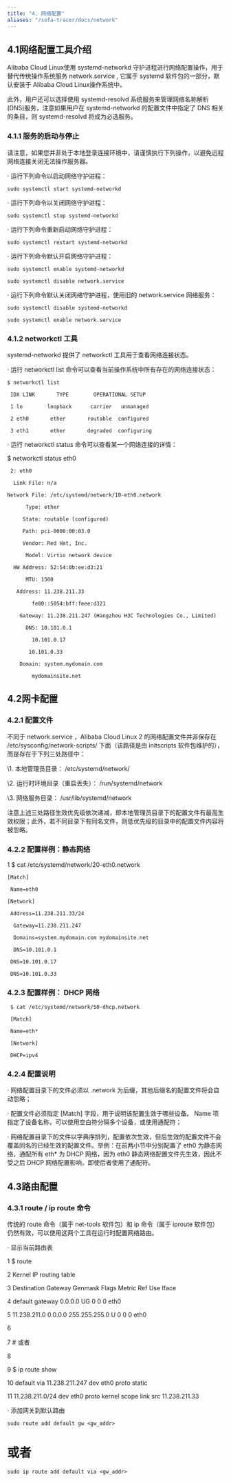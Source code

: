 ```yaml
---
title: "4. 网络配置"
aliases: "/sofa-tracer/docs/network"
---
```


## 4.1网络配置工具介绍

Alibaba Cloud Linux使用 systemd-networkd 守护进程进行网络配置操作，用于替代传统操作系统服务 network.service , 它属于 systemd 软件包的一部分，默认安装于 Alibaba Cloud Linux操作系统中。

此外，用户还可以选择使用 systemd-resolvd 系统服务来管理网络名称解析(DNS)服务，注意如果用户在 systemd-networkd 的配置文件中指定了 DNS 相关的条目，则 systemd-resolvd 将成为必选服务。

### 4.1.1 服务的启动与停止

请注意，如果您并非处于本地登录连接环境中，请谨慎执行下列操作，以避免远程网络连接关闭无法操作服务器。

·    运行下列命令以启动网络守护进程：

```
sudo systemctl start systemd-networkd
```

·    运行下列命令以关闭网络守护进程：

```
sudo systemctl stop systemd-networkd
```

·    运行下列命令重新启动网络守护进程：

```
sudo systemctl restart systemd-networkd
```

·    运行下列命令默认开启网络守护进程：

```
sudo systemctl enable systemd-networkd

sudo systemctl disable network.service
```

·    运行下列命令默认关闭网络守护进程，使用旧的 network.service 网络服务：

```
sudo systemctl disable systemd-networkd

sudo systemctl enable network.service
```



### 4.1.2 networkctl 工具

systemd-networkd 提供了 networkctl 工具用于查看网络连接状态。

·    运行 networkctl list 命令可以查看当前操作系统中所有存在的网络连接状态：

```
$ networkctl list
```

```
 IDX LINK       TYPE        OPERATIONAL SETUP

 1 lo        loopback      carrier   unmanaged

 2 eth0       ether       routable  configured

 3 eth1       ether       degraded  configuring
```

·    运行 networkctl status <link> 命令可以查看某一个网络连接的详情：

 $ networkctl status eth0

```
 2: eth0

  Link File: n/a

Network File: /etc/systemd/network/10-eth0.network

​      Type: ether

​     State: routable (configured)

​     Path: pci-0000:00:03.0

​     Vendor: Red Hat, Inc.

​      Model: Virtio network device

  HW Address: 52:54:0b:ee:d3:21

​      MTU: 1500

   Address: 11.238.211.33

​        fe80::5054:bff:feee:d321

​    Gateway: 11.238.211.247 (Hangzhou H3C Technologies Co., Limited)

​      DNS: 10.101.0.1

​        10.101.0.17

​       10.101.0.33

​    Domain: system.mydomain.com

​        mydomainsite.net
```



## 4.2网卡配置

### 4.2.1 配置文件

不同于 network.service ，Alibaba Cloud Linux 2 的网络配置文件并非保存在 /etc/sysconfig/network-scripts/ 下面（该路径是由 initscripts 软件包维护的），而是存在于下列三处路径中：

\1. 本地管理员目录： /etc/systemd/network/

\2. 运行时环境目录（重启丢失）： /run/systemd/network

\3. 网络服务目录： /usr/lib/systemd/network

注意上述三处路径生效优先级依次递减，即本地管理员目录下的配置文件有最高生效权限；此外，若不同目录下有同名文件，则低优先级的目录中的配置文件内容将被忽略。

### 4.2.2 配置样例：静态网络

 1 $ cat /etc/systemd/network/20-eth0.network

```
[Match]

 Name=eth0

[Network]

 Address=11.238.211.33/24

  Gateway=11.238.211.247

  Domains=system.mydomain.com mydomainsite.net

  DNS=10.101.0.1

 DNS=10.101.0.17

 DNS=10.101.0.33
```



### 4.2.3 配置样例： DHCP 网络

```
 $ cat /etc/systemd/network/50-dhcp.network

 [Match]

 Name=eth*

 [Network]

 DHCP=ipv4
```

 

### 4.2.4 配置说明

·    网络配置目录下的文件必须以 .network 为后缀，其他后缀名的配置文件将会自动忽略；

·    配置文件必须指定 [Match] 字段，用于说明该配置生效于哪些设备。 Name 项指定了设备名称，可以使用空白符分隔多个设备，或使用通配符；

·    网络配置目录下的文件以字典序排列，配置依次生效，但后生效的配置文件不会覆盖同名的已经生效的配置文件。举例：在前两小节中分别配置了 eth0 为静态网络，通配所有 eth* 为 DHCP 网络，因为 eth0 静态网络配置文件先生效，因此不受之后 DHCP 网络配置影响，即使后者使用了通配符。

## 4.3路由配置

### 4.3.1 route / ip route 命令

传统的 route 命令（属于 net-tools 软件包）和 ip 命令（属于 iproute 软件包）仍然有效，可以使用这两个工具在运行时配置网络路由。

·    显示当前路由表

1 $ route

 2 Kernel IP routing table

 3 Destination   Gateway     Genmask     Flags Metric Ref  Use Iface

 4 default     gateway     0.0.0.0     UG  0   0    0 eth0

 5 11.238.211.0  0.0.0.0     255.255.255.0  U   0   0    0 eth0

 6

 7 # 或者

 8

 9 $ ip route show

10 default via 11.238.211.247 dev eth0 proto static

11 11.238.211.0/24 dev eth0 proto kernel scope link src 11.238.211.33

·    添加网关到默认路由

```
sudo route add default gw <gw_addr>
```

 # 或者

```
sudo ip route add default via <gw_addr>
```

 